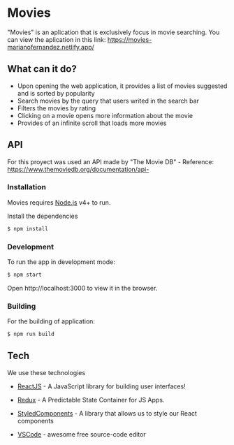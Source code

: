 # Movies

"Movies" is an aplication that is exclusively focus in movie searching. You can view the aplication in this link: https://movies-marianofernandez.netlify.app/

## What can it do?

  - Upon opening the web application, it provides a list of movies suggested and is sorted by popularity 
  - Search movies by the query that users writed in the search bar
  - Filters the movies by rating
  - Clicking on a movie opens more information about the movie 
  - Provides of an infinite scroll that loads more movies
  
## API

For this proyect was used an API made by "The Movie DB" - Reference: https://www.themoviedb.org/documentation/api-

  
### Installation

Movies requires [Node.js](https://nodejs.org/) v4+ to run.

Install the dependencies

```sh
$ npm install 
```

### Development

To run the app in development mode:
```sh
$ npm start
```
Open http://localhost:3000 to view it in the browser.

### Building

For the building of application:
```sh
$ npm run build 
```

## Tech

We use these technologies

* [ReactJS] - A JavaScript library for building user interfaces!
* [Redux] - A Predictable State Container for JS Apps.
* [StyledComponents] - A library that allows us to style our React components
* [VSCode] - awesome free source-code editor


   [ReactJS]: <https://reactjs.org/>
   [Redux]: <https://redux.js.org/>
   [StyledComponents]: <https://styled-components.com/>
   [VSCode]: <https://code.visualstudio.com/>
